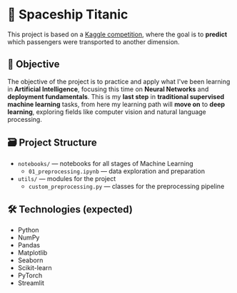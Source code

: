 # 🚀 Spaceship Titanic

This project is based on a [Kaggle competition](https://www.kaggle.com/competitions/spaceship-titanic), where the goal is to **predict** which passengers were transported to another dimension.

## 🎯 Objective

The objective of the project is to practice and apply what I've been learning in **Artificial Intelligence**, focusing this time on **Neural Networks** and **deployment fundamentals**. This is my **last step** in **traditional supervised machine learning** tasks, from here my learning path will **move on** to **deep learning**, exploring fields like computer vision and natural language processing.

## 🗃 Project Structure

* `notebooks/` — notebooks for all stages of Machine Learning
    * `01_preprocessing.ipynb` — data exploration and preparation
* `utils/` — modules for the project
    * `custom_preprocessing.py` — classes for the preprocessing pipeline
## 🛠 Technologies (expected)

* Python
* NumPy
* Pandas
* Matplotlib
* Seaborn
* Scikit-learn
* PyTorch
* Streamlit
